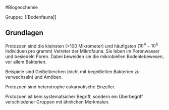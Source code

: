 #Biogeochemie

Gruppe:: [[Bodenfauna]]

## Grundlagen

Protozoen sind die kleinsten (<100 Mikrometer) und häufigsten ($10^4-10^6$ Individuen pro gramm) Vetreter der Mikrofauna. Sie leben im Porenwasser und besiedeln Poren. Dabei beweiden sie die mikrobiellen Bodenlebewesen, vor allem Bakterien.

Beispiele sind Geißeltierchen (nicht mit begeißelten Bakterien zu verwechseln) und Amöben.

Protozoen sind heterotrophe eukaryotische Einzeller.

Protozoen ist kein systematsicher Begriff, sondern ein Überbegriff verschiedener Gruppen mit ähnlichen Merkmalen.